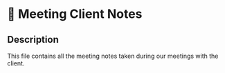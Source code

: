 # 📒 Meeting Client Notes

## Description
This file contains all the meeting notes taken during our meetings with the client.

